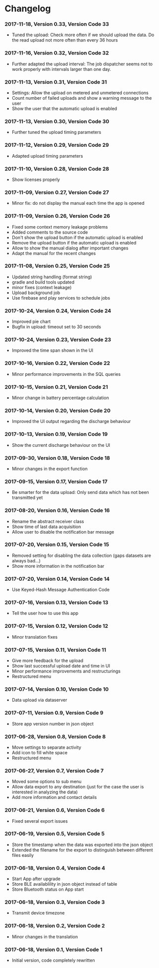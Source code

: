 Changelog
=========

### 2017-11-18, Version 0.33, Version Code 33

- Tuned the upload: Check more often if we should upload the data. Do the read
  upload not more often than every 36 hours

### 2017-11-16, Version 0.32, Version Code 32

- Further adapted the upload interval: The job dispatcher seems not to work
  properly with intervals larger than one day.

### 2017-11-13, Version 0.31, Version Code 31

- Settings: Allow the upload on metered and unmetered connections
- Count number of failed uploads and show a warning message to the user
- Show the user that the automatic upload is enabled

### 2017-11-13, Version 0.30, Version Code 30

- Further tuned the upload timing parameters

### 2017-11-12, Version 0.29, Version Code 29

- Adapted upload timing parameters

### 2017-11-10, Version 0.28, Version Code 28

- Show licenses properly

### 2017-11-09, Version 0.27, Version Code 27

- Minor fix: do not display the manual each time the app is opened

### 2017-11-09, Version 0.26, Version Code 26

- Fixed some context memory leakage problems
- Added comments to the source code
- Don't show the upload button if the automatic upload is enabled
- Remove the upload button if the automatic upload is enabled
- Allow to show the manual dialog after important changes
- Adapt the manual for the recent changes

### 2017-11-08, Version 0.25, Version Code 25

- Updated string handling (format string)
- gradle and build tools updated
- minor fixes (context leakage)
- Upload background job
- Use firebase and play services to schedule jobs

### 2017-10-24, Version 0.24, Version Code 24

- Improved pie chart
- Bugfix in upload: timeout set to 30 seconds

### 2017-10-24, Version 0.23, Version Code 23

- Improved the time span shown in the UI

### 2017-10-16, Version 0.22, Version Code 22

- Minor performance improvements in the SQL queries

### 2017-10-15, Version 0.21, Version Code 21

- Minor change in battery percentage calculation

### 2017-10-14, Version 0.20, Version Code 20

- Improved the UI output regarding the discharge behaviour

### 2017-10-13, Version 0.19, Version Code 19

- Show the current discharge behaviour on the UI

### 2017-09-30, Version 0.18, Version Code 18

- Minor changes in the export function

### 2017-09-15, Version 0.17, Version Code 17

- Be smarter for the data upload: Only send data which has not been transmitted
  yet

### 2017-08-20, Version 0.16, Version Code 16

- Rename the abstract receiver class
- Show time of last data acquisition
- Allow user to disable the notification bar message

### 2017-07-20, Version 0.15, Version Code 15

- Removed setting for disabling the data collection (gaps datasets are always bad...)
- Show more information in the notification bar

### 2017-07-20, Version 0.14, Version Code 14

- Use Keyed-Hash Message Authentication Code

### 2017-07-16, Version 0.13, Version Code 13

- Tell the user how to use this app

### 2017-07-15, Version 0.12, Version Code 12

- Minor translation fixes

### 2017-07-15, Version 0.11, Version Code 11

- Give more feedback for the upload
- Show last successful upload date and time in UI
- Minor performance improvements and restructurings
- Restructured menu

### 2017-07-14, Version 0.10, Version Code 10

- Data upload via dataserver

### 2017-07-11, Version 0.9, Version Code 9

- Store app version number in json object

### 2017-06-28, Version 0.8, Version Code 8

- Move settings to separate activity
- Add icon to fill white space
- Restructured menu

### 2017-06-27, Version 0.7, Version Code 7

- Moved some options to sub menu
- Allow data export to any destination (just for the case the user is
  interested in analyzing the data)
- Add more information and contact details

### 2017-06-21, Version 0.6, Version Code 6

- Fixed several export issues

### 2017-06-19, Version 0.5, Version Code 5

- Store the timestamp when the data was exported into the json object
- Extended the filename for the export to distinguish between different files easily

### 2017-06-18, Version 0.4, Version Code 4

- Start App after upgrade
- Store BLE availablility in json object instead of table
- Store Bluetooth status on App start

### 2017-06-18, Version 0.3, Version Code 3

- Transmit device timezone

### 2017-06-18, Version 0.2, Version Code 2

- Minor changes in the translation

### 2017-06-18, Version 0.1, Version Code 1

- Initial version, code completely rewritten

